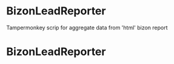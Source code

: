 # BizonLeadReporter
Tampermonkey scrip for aggregate data from 'html' bizon report
# BizonLeadReporter
